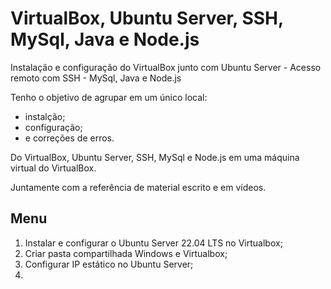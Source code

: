 # VirtualBox, Ubuntu Server, SSH, MySql, Java e Node.js
Instalação e configuração do VirtualBox junto com Ubuntu Server - Acesso remoto com SSH - MySql, Java e Node.js

Tenho o objetivo de agrupar em um único local:
* instalção;
* configuração;
* e correções de erros.

Do VirtualBox, Ubuntu Server, SSH, MySql e Node.js em uma máquina virtual do VirtualBox.

Juntamente com a referência de material escrito e em vídeos.

## Menu

1. Instalar e configurar o Ubuntu Server 22.04 LTS no Virtualbox;
2. Criar pasta compartilhada Windows e Virtualbox;
3. Configurar IP estático no Ubuntu Server;
4. 



